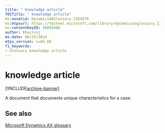 ```yaml
---
title: " knowledge article"
TOCTitle: " knowledge article"
ms:assetid: DynamicsAXGlossary.1364978
ms:mtpsurl: https://technet.microsoft.com/library/dynamicsaxglossary.1364978(v=AX.60)
ms:contentKeyID: 36056488
author: Khairunj
ms.date: 08/25/2014
mtps_version: v=AX.60
f1_keywords:
- Glossary.knowledge article
---
```


# knowledge article


[!INCLUDE[archive-banner](includes/archive-banner.md)]

A document that documents unique characteristics for a case.

## See also

[Microsoft Dynamics AX glossary](glossary/microsoft-dynamics-ax-glossary.md)

  


